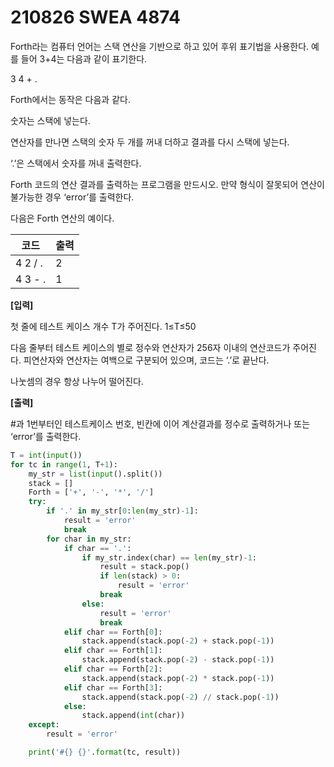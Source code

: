 # 210826 SWEA 4874

Forth라는 컴퓨터 언어는 스택 연산을 기반으로 하고 있어 후위 표기법을 사용한다. 예를 들어 3+4는 다음과 같이 표기한다.
 

3 4 + .
 

Forth에서는 동작은 다음과 같다.
 

숫자는 스택에 넣는다.

연산자를 만나면 스택의 숫자 두 개를 꺼내 더하고 결과를 다시 스택에 넣는다.

‘.’은 스택에서 숫자를 꺼내 출력한다.

 

Forth 코드의 연산 결과를 출력하는 프로그램을 만드시오. 만약 형식이 잘못되어 연산이 불가능한 경우 ‘error’를 출력한다.
 

다음은 Forth 연산의 예이다.
 

| 코드    | 출력 |
| ------- | ---- |
| 4 2 / . | 2    |
| 4 3 - . | 1    |

 

 

**[입력]**
 

첫 줄에 테스트 케이스 개수 T가 주어진다. 1≤T≤50
 

다음 줄부터 테스트 케이스의 별로 정수와 연산자가 256자 이내의 연산코드가 주어진다. 피연산자와 연산자는 여백으로 구분되어 있으며, 코드는 ‘.’로 끝난다.

나눗셈의 경우 항상 나누어 떨어진다.

 

**[출력]**
 

\#과 1번부터인 테스트케이스 번호, 빈칸에 이어 계산결과를 정수로 출력하거나 또는 ‘error’를 출력한다.

```PYTHON
T = int(input())
for tc in range(1, T+1):
    my_str = list(input().split())
    stack = []
    Forth = ['+', '-', '*', '/']
    try:
        if '.' in my_str[0:len(my_str)-1]:
            result = 'error'
            break
        for char in my_str:
            if char == '.':
                if my_str.index(char) == len(my_str)-1:
                    result = stack.pop()
                    if len(stack) > 0:
                        result = 'error'
                    break
                else:
                    result = 'error'
                    break
            elif char == Forth[0]:
                stack.append(stack.pop(-2) + stack.pop(-1))
            elif char == Forth[1]:
                stack.append(stack.pop(-2) - stack.pop(-1))
            elif char == Forth[2]:
                stack.append(stack.pop(-2) * stack.pop(-1))
            elif char == Forth[3]:
                stack.append(stack.pop(-2) // stack.pop(-1))
            else:
                stack.append(int(char))
    except:
        result = 'error'

    print('#{} {}'.format(tc, result))
```